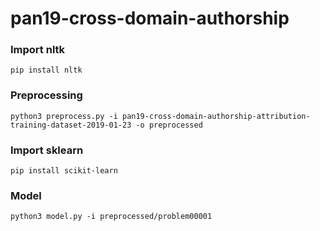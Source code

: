 # pan19-cross-domain-authorship

### Import nltk
```
pip install nltk
```

### Preprocessing
```
python3 preprocess.py -i pan19-cross-domain-authorship-attribution-training-dataset-2019-01-23 -o preprocessed
```

### Import sklearn
```
pip install scikit-learn
```

### Model
```
python3 model.py -i preprocessed/problem00001
```